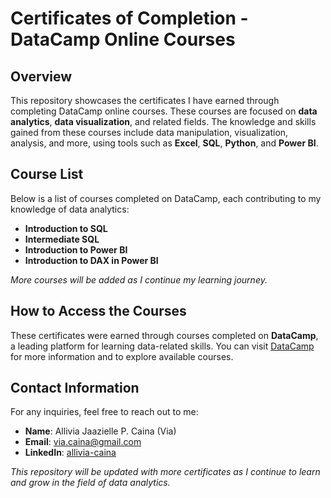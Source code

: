 # Certificates of Completion - DataCamp Online Courses
## Overview

This repository showcases the certificates I have earned through completing DataCamp online courses. These courses are focused on **data analytics**, **data visualization**, and related fields. The knowledge and skills gained from these courses include data manipulation, visualization, analysis, and more, using tools such as **Excel**, **SQL**, **Python**, and **Power BI**.

## Course List

Below is a list of courses completed on DataCamp, each contributing to my knowledge of data analytics:

- **Introduction to SQL**
- **Intermediate SQL**
- **Introduction to Power BI**
- **Introduction to DAX in Power BI**

*More courses will be added as I continue my learning journey.*

## How to Access the Courses

These certificates were earned through courses completed on **DataCamp**, a leading platform for learning data-related skills. You can visit [DataCamp](https://www.datacamp.com) for more information and to explore available courses.

## Contact Information

For any inquiries, feel free to reach out to me:

- **Name**: Allivia Jaazielle P. Caina (Via)
- **Email**: via.caina@gmail.com
- **LinkedIn**: [allivia-caina](https://www.linkedin.com/in/allivia-caina/)

*This repository will be updated with more certificates as I continue to learn and grow in the field of data analytics.*
